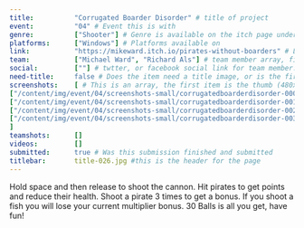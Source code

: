 ```yaml
---
title:          "Corrugated Boarder Disorder" # title of project
event:          "04" # Event this is with
genre:          ["Shooter"] # Genre is available on the itch page under more information
platforms:      ["Windows"] # Platforms available on
link:           "https://mikeward.itch.io/pirates-without-boarders" # Link to ITCH page
team:           ["Michael Ward", "Richard Als"] # team member array, first and last name only, will auto match against previous entries eventually
social:         [""] # twtter, or facebook social link for team member. This can be an array to match the team array
need-title:     false # Does the item need a title image, or is the first image in the screenshots it
screenshots:    [ # This is an array, the first item is the thumb (480x270), and the second is the screenshot (1920x1080)
["/content/img/event/04/screenshots-small/corrugatedboarderdisorder-000.jpg", "/content/img/event/04/screenshots/corrugatedboarderdisorder-000.jpg"],
["/content/img/event/04/screenshots-small/corrugatedboarderdisorder-001.jpg", "/content/img/event/04/screenshots/corrugatedboarderdisorder-001.jpg"],
["/content/img/event/04/screenshots-small/corrugatedboarderdisorder-002.jpg", "/content/img/event/04/screenshots/corrugatedboarderdisorder-002.jpg"],
["/content/img/event/04/screenshots-small/corrugatedboarderdisorder-003.jpg", "/content/img/event/04/screenshots/corrugatedboarderdisorder-003.jpg"]
]
teamshots:      []
videos:         []
submitted:      true # Was this submission finished and submitted
titlebar:       title-026.jpg #this is the header for the page
---
```

Hold space and then release to shoot the cannon. Hit pirates to get points and reduce their health. Shoot a pirate 3 times to get a bonus. If you shoot a fish you will lose your current multiplier bonus. 30 Balls is all you get, have fun!
